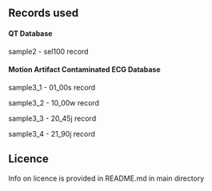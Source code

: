 ## Records used

#### QT Database

sample2 - sel100 record

#### Motion Artifact Contaminated ECG Database

sample3_1 - 01_00s record

sample3_2 - 10_00w record

sample3_3 - 20_45j record

sample3_4 - 21_90j record

## Licence

Info on licence is provided in README.md in main directory
